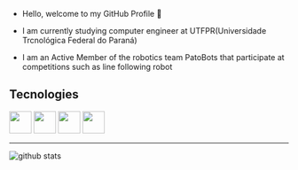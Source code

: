 - Hello, welcome to my GitHub Profile 👋

- I am currently studying computer engineer at UTFPR(Universidade Trcnológica Federal do Paraná)

- I am an Active Member of the robotics team PatoBots that participate at competitions such as line following robot

## Tecnologies 

<img loading="lazy" src="https://cdn.jsdelivr.net/gh/devicons/devicon/icons/c/c-line.svg" width="40" height="40" />  <img  loading="lazy" src="https://cdn.jsdelivr.net/gh/devicons/devicon/icons/java/java-original.svg" width="40" height="40" /> <img loading="lazy" src="https://cdn.jsdelivr.net/gh/devicons/devicon/icons/javascript/javascript-original.svg" width="40" height="40"/>                              <img  loading="lazy" src="https://cdn.jsdelivr.net/gh/devicons/devicon/icons/nodejs/nodejs-original.svg" width="40" height="40"/>

***

![github stats](https://github-readme-stats.vercel.app/api?username=PedroMarafiga)



<!---
PedroMarafiga/PedroMarafiga is a ✨ special ✨ repository because its `README.md` (this file) appears on your GitHub profile.
You can click the Preview link to take a look at your changes.
--->
